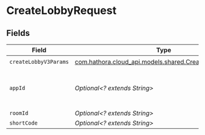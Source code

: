 # CreateLobbyRequest


## Fields

| Field                                                                                                 | Type                                                                                                  | Required                                                                                              | Description                                                                                           | Example                                                                                               |
| ----------------------------------------------------------------------------------------------------- | ----------------------------------------------------------------------------------------------------- | ----------------------------------------------------------------------------------------------------- | ----------------------------------------------------------------------------------------------------- | ----------------------------------------------------------------------------------------------------- |
| `createLobbyV3Params`                                                                                 | [com.hathora.cloud_api.models.shared.CreateLobbyV3Params](../../models/shared/CreateLobbyV3Params.md) | :heavy_check_mark:                                                                                    | N/A                                                                                                   |                                                                                                       |
| `appId`                                                                                               | *Optional<? extends String>*                                                                          | :heavy_minus_sign:                                                                                    | N/A                                                                                                   | app-af469a92-5b45-4565-b3c4-b79878de67d2                                                              |
| `roomId`                                                                                              | *Optional<? extends String>*                                                                          | :heavy_minus_sign:                                                                                    | N/A                                                                                                   | 2swovpy1fnunu                                                                                         |
| `shortCode`                                                                                           | *Optional<? extends String>*                                                                          | :heavy_minus_sign:                                                                                    | N/A                                                                                                   | LFG4                                                                                                  |
